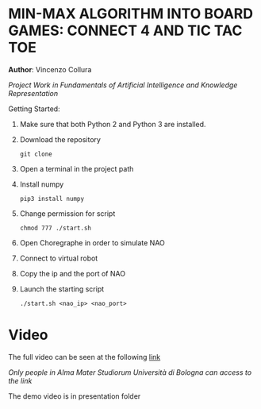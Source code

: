 # MIN-MAX ALGORITHM INTO BOARD GAMES: CONNECT 4 AND TIC TAC TOE 

**Author**: Vincenzo Collura

_Project Work in Fundamentals of Artificial Intelligence and Knowledge Representation_

Getting Started:

1. Make sure that both Python 2 and Python 3 are installed.
2. Download the repository
   ```
   git clone 
   ```
3. Open a terminal in the project path
5. Install numpy
   ```
   pip3 install numpy
   ```
6. Change permission for script

   ```
   chmod 777 ./start.sh
   ```

7. Open Choregraphe in order to simulate NAO
8. Connect to virtual robot
9. Copy the ip and the port of NAO
10. Launch the starting script

    ```
    ./start.sh <nao_ip> <nao_port>
    ```

# Video

The full video can be seen at the following [link](https://liveunibo-my.sharepoint.com/:v:/g/personal/samuele_marino_studio_unibo_it/EfDueZiOCRVOuNOPI9_SGGQBU-3woOOdwP5SfEL9Z5nQyw?e=EniBuR)

_Only people in Alma Mater Studiorum Università di Bologna can access to the link_

The demo video is in presentation folder
